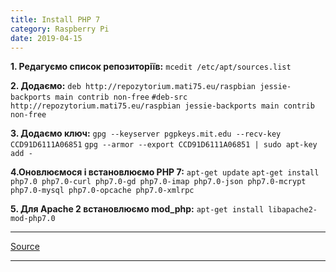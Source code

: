 ```yaml
---
title: Install PHP 7
category: Raspberry Pi
date: 2019-04-15
---
```


**1. Редагуємо список репозиторіїв:**
`mcedit /etc/apt/sources.list`

**2. Додаємо:**
`deb http://repozytorium.mati75.eu/raspbian jessie-backports main contrib non-free`
`#deb-src http://repozytorium.mati75.eu/raspbian jessie-backports main contrib non-free`

**3. Додаємо ключ:**
`gpg --keyserver pgpkeys.mit.edu --recv-key CCD91D6111A06851`
`gpg --armor --export CCD91D6111A06851 | sudo apt-key add -`

**4.Оновлюємося і встановлюємо PHP 7:**
`apt-get update`
`apt-get install php7.0 php7.0-curl php7.0-gd php7.0-imap php7.0-json php7.0-mcrypt php7.0-mysql php7.0-opcache php7.0-xmlrpc`

**5. Для Apache 2 встановлюємо mod_php:**
`apt-get install libapache2-mod-php7.0`

-----

[Source](http://www.ramoonus.nl/2016/07/17/install-php-7-raspberry-pi)

-----